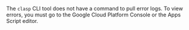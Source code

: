 The `clasp` CLI tool does not have a command to pull error logs. To view errors, you must go to the Google Cloud Platform Console or the Apps Script editor.